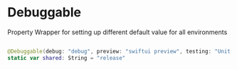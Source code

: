 # Debuggable

Property Wrapper for setting up different default value for all environments

```swift

@Debuggable(debug: "debug", preview: "swiftui preview", testing: "Unit test")
static var shared: String = "release"

```
